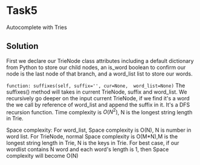 # Task5
Autocomplete with Tries

## Solution
First we declare our TrieNode class attributes including a default dictionary from Python to store our child nodes, an is_word boolean to confirm our node is the last node of that branch, and a word_list list to store our words.

`function: suffixes(self, suffix='', cur=None,  word_list=None)`
The suffixes() method will takes in current TrieNode, suffix and word_list. We recursively go deeper on the input current TrieNode, if we find it's a word the we call by reference of word_list and append the suffix in it. It's a DFS recursion function.
Time complexity is $O(N^2)$, N is the longest string length in Trie.

Space complexity:
For word_list, Space complexity is O(N), N is number in word list.
For TrieNode, normal Space complexity is O(M*N),M is the longest string length in Trie, N is the keys in Trie. For best case, if our wordlist contains N word and each word's length is 1, then Space complexity will become O(N)